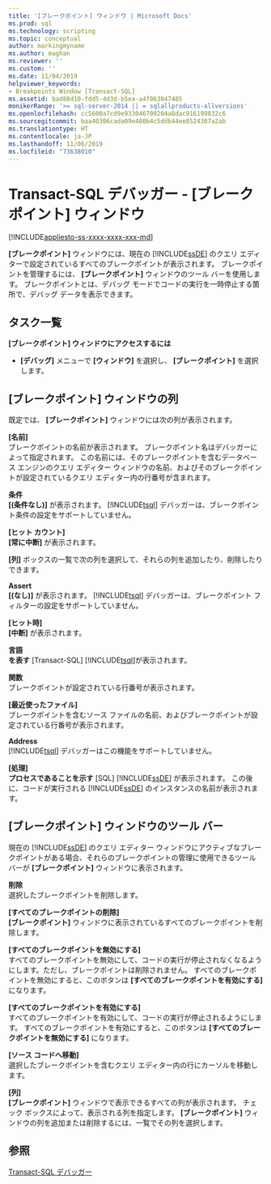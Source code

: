 ```yaml
---
title: '[ブレークポイント] ウィンドウ | Microsoft Docs'
ms.prod: sql
ms.technology: scripting
ms.topic: conceptual
author: markingmyname
ms.author: maghan
ms.reviewer: ''
ms.custom: ''
ms.date: 11/04/2019
helpviewer_keywords:
- Breakpoints Window [Transact-SQL]
ms.assetid: bad88d10-fdd5-4d3d-b5ea-a4f063847485
monikerRange: '>= sql-server-2014 || = sqlallproducts-allversions'
ms.openlocfilehash: cc5600a7cd9e933046700204a8dac916199832c6
ms.sourcegitcommit: baa40306cada09e480b4c5ddb44ee8524307a2ab
ms.translationtype: HT
ms.contentlocale: ja-JP
ms.lasthandoff: 11/06/2019
ms.locfileid: "73638010"
---
```

# <a name="transact-sql-debugger---breakpoints-window"></a>Transact-SQL デバッガー - [ブレークポイント] ウィンドウ

[!INCLUDE[appliesto-ss-xxxx-xxxx-xxx-md](../../includes/appliesto-ss-xxxx-xxxx-xxx-md.md)]

**[ブレークポイント]** ウィンドウには、現在の [!INCLUDE[ssDE](../../includes/ssde-md.md)] のクエリ エディターで設定されているすべてのブレークポイントが表示されます。 ブレークポイントを管理するには、 **[ブレークポイント]** ウィンドウのツール バーを使用します。 ブレークポイントとは、デバッグ モードでコードの実行を一時停止する箇所で、デバッグ データを表示できます。

## <a name="task-list"></a>タスク一覧

**[ブレークポイント] ウィンドウにアクセスするには**

- **[デバッグ]** メニューで **[ウィンドウ]** を選択し、 **[ブレークポイント]** を選択します。

## <a name="breakpoints-window-columns"></a>[ブレークポイント] ウィンドウの列

既定では、 **[ブレークポイント]** ウィンドウには次の列が表示されます。  

**[名前]**  
ブレークポイントの名前が表示されます。 ブレークポイント名はデバッガーによって指定されます。 この名前には、そのブレークポイントを含むデータベース エンジンのクエリ エディター ウィンドウの名前、およびそのブレークポイントが設定されているクエリ エディター内の行番号が含まれます。  

**条件**  
**[(条件なし)]** が表示されます。 [!INCLUDE[tsql](../../includes/tsql-md.md)] デバッガーは、ブレークポイント条件の設定をサポートしていません。

**[ヒット カウント]**  
**[常に中断]** が表示されます。

**[列]** ボックスの一覧で次の列を選択して、それらの列を追加したり、削除したりできます。  

**Assert**  
**[(なし)]** が表示されます。 [!INCLUDE[tsql](../../includes/tsql-md.md)] デバッガーは、ブレークポイント フィルターの設定をサポートしていません。

**[ヒット時]**  
**[中断]** が表示されます。

**言語**  
**を表す** [Transact-SQL] [!INCLUDE[tsql](../../includes/tsql-md.md)]が表示されます。  

**関数**  
ブレークポイントが設定されている行番号が表示されます。  

**[最近使ったファイル]**  
ブレークポイントを含むソース ファイルの名前、およびブレークポイントが設定されている行番号が表示されます。

**Address**  
[!INCLUDE[tsql](../../includes/tsql-md.md)] デバッガーはこの機能をサポートしていません。  

**[処理]**  
**プロセスであることを示す** [SQL] [!INCLUDE[ssDE](../../includes/ssde-md.md)] が表示されます。 この後に、コードが実行される [!INCLUDE[ssDE](../../includes/ssde-md.md)] のインスタンスの名前が表示されます。

## <a name="breakpoints-window-toolbar"></a>[ブレークポイント] ウィンドウのツール バー

現在の [!INCLUDE[ssDE](../../includes/ssde-md.md)] のクエリ エディター ウィンドウにアクティブなブレークポイントがある場合、それらのブレークポイントの管理に使用できるツール バーが **[ブレークポイント]** ウィンドウに表示されます。

**削除**  
選択したブレークポイントを削除します。

**[すべてのブレークポイントの削除]**  
**[ブレークポイント]** ウィンドウに表示されているすべてのブレークポイントを削除します。  

**[すべてのブレークポイントを無効にする]**  
すべてのブレークポイントを無効にして、コードの実行が停止されなくなるようにします。ただし、ブレークポイントは削除されません。 すべてのブレークポイントを無効にすると、このボタンは **[すべてのブレークポイントを有効にする]** になります。

**[すべてのブレークポイントを有効にする]**  
すべてのブレークポイントを有効にして、コードの実行が停止されるようにします。 すべてのブレークポイントを有効にすると、このボタンは **[すべてのブレークポイントを無効にする]** になります。  

**[ソース コードへ移動]**  
選択したブレークポイントを含むクエリ エディター内の行にカーソルを移動します。

**[列]**  
**[ブレークポイント]** ウィンドウで表示できるすべての列が表示されます。 チェック ボックスによって、表示される列を指定します。 **[ブレークポイント]** ウィンドウの列を追加または削除するには、一覧でその列を選択します。

## <a name="see-also"></a>参照

[Transact-SQL デバッガー](../../relational-databases/scripting/transact-sql-debugger.md)
